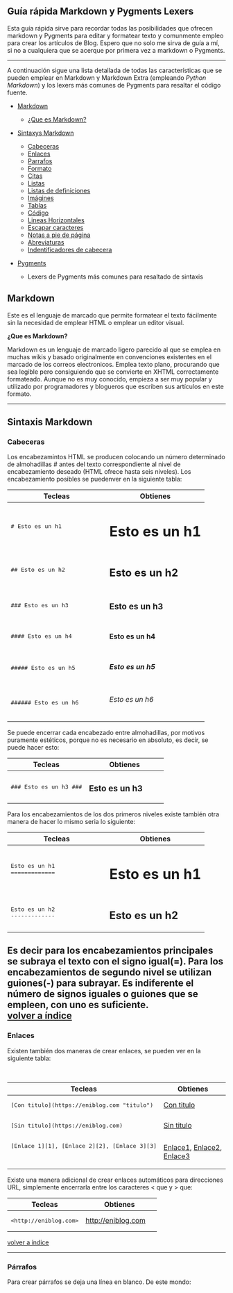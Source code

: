 
## Guía rápida Markdown y Pygments Lexers  

Esta guía rápida sirve para recordar todas las posibilidades que ofrecen markdown y Pygments para editar y formatear texto y comunmente empleo para crear los artículos de Blog. Espero que no solo me sirva de guía a mí, si no a cualquiera que se acerque por primera vez a markdown o Pygments.  

---  

A continuación sigue una lista detallada de todas las características que se pueden emplear en Markdown y Markdown Extra (empleando *Python Markdown*) y los lexers más comunes de Pygments para resaltar el código fuente.  

<a name="top"></a>

- [Markdown]('#')
    * [¿Que es Markdown?]('#')

- [Sintaxys Markdown]('#')
    * [Cabeceras](#mark1)
    * [Enlaces](#mark2)
    * [Parrafos](#mark3)
    * [Formato]('#')
    * [Citas]('#')
    * [Listas]('#')
    * [Listas de definiciones]('#')
    * [Imágines]('#')
    * [Tablas]('#')
    * [Código]('#')
    * [Lineas Horizontales]('#')
    * [Escapar caracteres]('#')
    * [Notas a pie de página]('#')
    * [Abreviaturas]('#')
    * [Indentificadores de cabecera]('#')

- [Pygments]('#')
    - Lexers de Pygments más comunes para resaltado de sintaxis  

## Markdown  

Este es el lenguaje de marcado que permite formatear el texto fácilmente sin la necesidad de emplear HTML o emplear un editor visual.  


**¿Que es Markdown?**  

Markdown es un lenguaje de marcado ligero parecido al que se emplea en muchas wikis y basado originalmente en convenciones existentes en el marcado de los correos electronicos. Emplea texto plano, procurando que sea legible pero consiguiendo que se convierte en XHTML correctamente formateado. Aunque no es muy conocido, empieza a ser muy popular y utilizado por programadores y blogueros que escriben sus artículos en este formato.  

---

Sintaxis Markdown
-----------------  

### <a name='mark1'>Cabeceras</a>

Los encabezamintos HTML se producen colocando un número determinado de almohadillas # antes del texto correspondiente al nivel de encabezamiento deseado (HTML ofrece hasta seis niveles). Los encabezamiento posibles se puedenver en la siguiente tabla:  


<table>
	<thead>
		<tr>
			<th style="width: 50%;">Tecleas</th>
			<th>Obtienes</th>
		</tr>
	</thead>
	<tbody>
		<tr>
			<td>
				<pre class="no_mrkdwn"># Esto es un h1</pre>
			</td>
			<td>
				<h1>Esto es un h1</h1>
			</td>
		</tr>
		<tr>
			<td>
				<pre class="no_mrkdwn">## Esto es un h2</pre>
			</td>
			<td>
				<h2>Esto es un h2</h2>
			</td>
		</tr>
		<tr>
			<td>
				<pre class="no_mrkdwn">### Esto es un h3</pre>
			</td>
			<td>
				<h3>Esto es un h3</h3>
			</td>
		</tr>
		<tr>
			<td>
				<pre class="no_mrkdwn">#### Esto es un h4</pre>
			</td>
			<td>
				<h4>Esto es un h4</h4>
			</td>
		</tr>
		<tr>
			<td>
				<pre class="no_mrkdwn">##### Esto es un h5</pre>
			</td>
			<td>
				<h5>Esto es un h5</h5>
			</td>
		</tr>
		<tr>
			<td>
				<pre class="no_mrkdwn">###### Esto es un h6</pre>
			</td>
			<td>
				<h6>Esto es un h6</h6>
			</td>
		</tr>
	</tbody>
</table>

Se puede encerrar cada encabezado entre almohadillas, por motivos puramente estéticos, porque no es necesario en absoluto, es decir, se puede hacer esto:  


<table>
		<thead>
		<tr>
			<th style="width: 50%;">Tecleas</th>
			<th>Obtienes</th>
		</tr>
	</thead>
	<tbody>
		<tr>
			<td>
				<pre class="no_mrkdwn">### Esto es un h3 ###</pre>
			</td>
			<td>
				<h3>Esto es un h3</h3>
			</td>
		</tr>
	</tbody>
</table>

Para los encabezamientos de los dos primeros niveles existe también otra manera de hacer lo mismo seria lo siguiente: 

<table>
		<thead>
		<tr>
			<th style="width: 50%;">Tecleas</th>
			<th>Obtienes</th>
		</tr>
	</thead>
	<tbody>
		<tr>
			<td>
				<pre class="no_mrkdwn">Esto es un h1<br>=============</pre>
			</td>
			<td>
				<h1>Esto es un h1</h1>
			</td>
		</tr>
			<tr>
			<td>
				<pre class="no_mrkdwn">Esto es un h2<br>-------------</pre>
			</td>
			<td>
				<h2>Esto es un h2</h2>
			</td>
		</tr>
	</tbody>
</table>

Es decir para los encabezamientos principales se subraya el texto con el signo igual(=). Para los encabezamientos de segundo nivel se utilizan guiones(-) para subrayar. Es indiferente el número de signos iguales o guiones que se empleen, con uno es suficiente.  
[volver a índice](#top)
---

### <a name="mark2">Enlaces</a>

Existen también dos maneras de crear enlaces, se pueden ver en la siguiente tabla:  


<table>
		<thead>
		<tr>
			<th style="width: 50%;">Tecleas</th>
			<th>Obtienes</th>
		</tr>
	</thead>
	<tbody>
		<tr>
			<td>
				<pre class="no_mrkdwn">[Con titulo](https://eniblog.com "titulo")</pre>
			</td>
			<td>
				<a href="#mark2" title="titulo">Con titulo</a>
			</td>
		</tr>
			<tr>
			<td>
				<pre class="no_mrkdwn">[Sin titulo](https://eniblog.com)</pre>
			</td>
			<td>
				<a href="#mark2">Sin titulo</a>
			</td>
		</tr>
		</tr>
			<tr>
			<td>
				<pre class="no_mrkdwn">[Enlace 1][1], [Enlace 2][2], [Enlace 3][3]

 [1]: http://eniblog.com/tips
 [2]: http://eniblog.com/tips "Tips"
 [3]: http://eniblog.com/</pre>
			</td>
			<td>
				<a href="#mark2">Enlace1</a>,
				<a href="#mark2" title="Tips">Enlace2</a>,
				<a href="#mark2">Enlace3</a>
			</td>
		</tr> 	
	</tbody>
</table>

Existe una manera adicional de crear enlaces automáticos para direcciones URL, simplemente encerrarla entre los caracteres < que y > que:

<table>
		<thead>
		<tr>
			<th style="width: 50%;">Tecleas</th>
			<th>Obtienes</th>
		</tr>
	</thead>
	<tbody>
		<tr>
			<td>
				<pre class="no_mrkdwn">&lt;http://eniblog.com></pre>
			</td>
			<td>
				<a href="#mark2">http://eniblog.com</a>
			</td>
		</tr>
</table>
		
[volver a índice](#top)

---

### <a name="mark3">Párrafos</a>

Para crear párrafos se deja una línea en blanco. De este mondo:  





